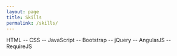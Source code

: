 ```yaml
---
layout: page
title: Skills
permalink: /skills/
---
```


HTML -- CSS -- JavaScript -- Bootstrap -- jQuery -- AngularJS -- RequireJS